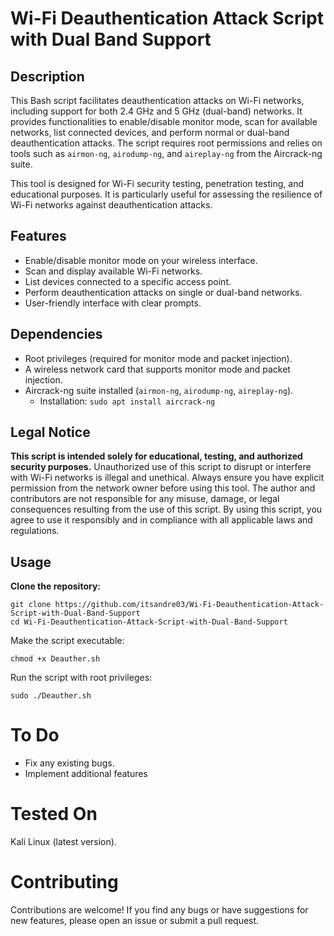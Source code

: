# Wi-Fi Deauthentication Attack Script with Dual Band Support

## Description
This Bash script facilitates deauthentication attacks on Wi-Fi networks, including support for both 2.4 GHz and 5 GHz (dual-band) networks. It provides functionalities to enable/disable monitor mode, scan for available networks, list connected devices, and perform normal or dual-band deauthentication attacks. The script requires root permissions and relies on tools such as `airmon-ng`, `airodump-ng`, and `aireplay-ng` from the Aircrack-ng suite.

This tool is designed for Wi-Fi security testing, penetration testing, and educational purposes. It is particularly useful for assessing the resilience of Wi-Fi networks against deauthentication attacks.

## Features
- Enable/disable monitor mode on your wireless interface.
- Scan and display available Wi-Fi networks.
- List devices connected to a specific access point.
- Perform deauthentication attacks on single or dual-band networks.
- User-friendly interface with clear prompts.

## Dependencies
- Root privileges (required for monitor mode and packet injection).
- A wireless network card that supports monitor mode and packet injection.
- Aircrack-ng suite installed (`airmon-ng`, `airodump-ng`, `aireplay-ng`).
  - Installation: `sudo apt install aircrack-ng`


## Legal Notice
**This script is intended solely for educational, testing, and authorized security purposes.** Unauthorized use of this script to disrupt or interfere with Wi-Fi networks is illegal and unethical. Always ensure you have explicit permission from the network owner before using this tool. The author and contributors are not responsible for any misuse, damage, or legal consequences resulting from the use of this script. By using this script, you agree to use it responsibly and in compliance with all applicable laws and regulations.

## Usage
**Clone the repository:**
```
git clone https://github.com/itsandre03/Wi-Fi-Deauthentication-Attack-Script-with-Dual-Band-Support
cd Wi-Fi-Deauthentication-Attack-Script-with-Dual-Band-Support
```
   
Make the script executable:
```
chmod +x Deauther.sh
```

Run the script with root privileges:
```
sudo ./Deauther.sh
```

# To Do
- Fix any existing bugs.
- Implement additional features

# Tested On
Kali Linux (latest version).

# Contributing
Contributions are welcome! If you find any bugs or have suggestions for new features, please open an issue or submit a pull request.
